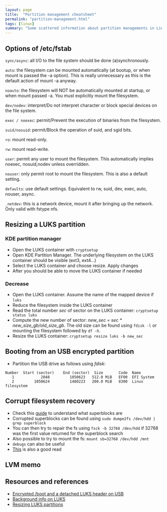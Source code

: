 ```yaml
---
layout: page
title:  "Partition management cheatsheet"
permalink: "partition-management.html"
tags: [linux]
summary: "Some scattered information about partition managements in Linux"
---
```


## Options of /etc/fstab
`sync/async`: all I/O to the file system should be done (a)synchronously.

`auto`: the filesystem can be mounted automatically (at bootup, or when mount is
passed the -a option). This is really unnecessary as this is the default action
of mount -a anyway.

`noauto`: the filesystem will NOT be automatically mounted at startup, or when
mount passed -a. You must explicitly mount the filesystem.

`dev/nodev`: interpret/Do not interpret character or block special devices on
the file system.

`exec / noexec`: permit/Prevent the execution of binaries from the filesystem.

`suid/nosuid`: permit/Block the operation of suid, and sgid bits.

`ro`: mount read-only.

`rw`: mount read-write.

`user`: permit any user to mount the filesystem. This automatically implies
noexec, nosuid,nodev unless overridden.

`nouser`: only permit root to mount the filesystem. This is also a default
setting.

`defaults`: use default settings. Equivalent to rw, suid, dev, exec, auto,
nouser, async.

`_netdev`: this is a network device, mount it after bringing up the network.
Only valid with fstype nfs.

## Resizing a LUKS partition
### KDE partition manager
* Open the LUKS container with `cryptsetup`
* Open KDE Partition Manager. The underlying filesystem on the LUKS container
  should be visible (ext3, ext4...)
* Select the LUKS container and choose resize. Apply changes
* After you should be able to move the LUKS container if needed  

### Decrease
* Open the LUKS container. Assume the name of the mapped device if `luks`
* Reduce the filesystem inside the LUKS container
* Read the total number *sec* of sector on the LUKS container:
  `cryptsetup status luks`
* Compute the new number of sector: *new_sec = sec * new_size_gb/old_size_gb*.
  The old size can be found using `fdisk -l` or mounting the filesystem followed
  by `df -h`.
* Resize the LUKS container: `cryptsetup resize luks -b new_sec`

## Booting from an USB encrypted partition
* Partition the USB drive as follows using *fdisk*:
```
Number  Start (sector)    End (sector)  Size       Code  Name
   1            2048         1050623   512.0 MiB   EF00  EFI System
   2         1050624         1460223   200.0 MiB   8300  Linux filesystem
```

## Corrupt filesystem recovery
* Check this [guide](https://www.slashroot.in/understanding-file-system-superblock-linux)
  to understand what superblocks are
* Corrupted superblocks can be found using
  `sudo dumpe2fs /dev/hdd | grep superblock`
* You can then try to repair the fs using `fsck -b 32768 /dev/hdd` if 32768 was
  the first value returned for the superblock search
* Also possible to try to mount the fs: `mount sb=32768 /dev/hdd /mnt`
* `debugs` can also be useful
* [This](https://searchdatacenter.techtarget.com/tip/Access-and-repair-an-ext3-file-system-with-the-superblock)
  is also a good read

## LVM memo

## Resources and references
* [Encrypted /boot and a detached LUKS header on USB](https://wiki.archlinux.org/index.php/Dm-crypt/Specialties#Encrypted_/boot_and_a_detached_LUKS_header_on_USB)
* [Background info on LUKS](https://wiki.archlinux.org/index.php/Disk_encryption)
* [Resizing LUKS partitions](https://help.ubuntu.com/community/ResizeEncryptedPartitions)
